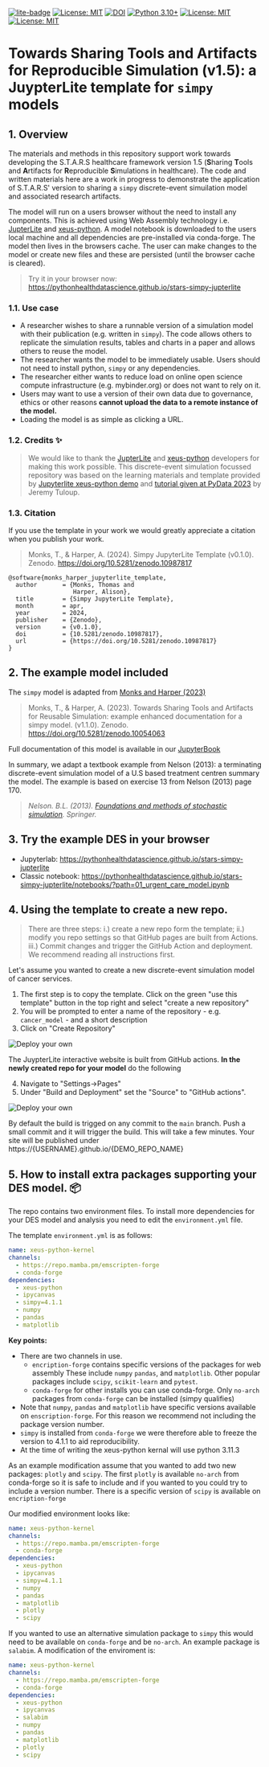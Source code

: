 [![lite-badge](https://jupyterlite.rtfd.io/en/latest/_static/badge.svg)](https://pythonhealthdatascience.github.io/stars-simpy-jupterlite/notebooks/?path=01_urgent_care_model.ipynb)
[![License: MIT](https://img.shields.io/badge/License-MIT-yellow.svg)](https://opensource.org/licenses/MIT)
[![DOI](https://zenodo.org/badge/DOI/10.5281/zenodo.10987817.svg)](https://doi.org/10.5281/zenodo.10987817)
[![Python 3.10+](https://img.shields.io/badge/python-3.10+-blue.svg)](https://www.python.org/downloads/release/python-3100/)
[![License: MIT](https://img.shields.io/badge/ORCID-0000--0001--5274--5037-brightgreen)](https://orcid.org/0000-0001-5274-5037)
[![License: MIT](https://img.shields.io/badge/ORCID-0000--0003--2631--4481-brightgreen)](https://orcid.org/0000-0003-2631-4481)

#  Towards Sharing Tools and Artifacts for **Reproducible** Simulation **(v1.5)**: a JuypterLite template for `simpy` models

## 1. Overview

The materials and methods in this repository support work towards developing the S.T.A.R.S healthcare framework version 1.5 (**S**haring **T**ools and **A**rtifacts for **R**eproducible **S**imulations in healthcare).  The code and written materials here are a work in progress to demonstrate the application of S.T.A.R.S' version to sharing a `simpy` discrete-event simuilation model and associated research artifacts. 

The model will run on a users browser without the need to install any components.  This is achieved using Web Assembly technology i.e. [JupterLite](https://github.com/jupyterlite/jupyterlite) and [xeus-python](https://github.com/jupyter-xeus/xeus-python).  A model notebook is downloaded to the users local machine and all dependencies are pre-installed via conda-forge. The model then lives in the browsers cache. The user can make changes to the model or create new files and these are persisted (until the browser cache is cleared).  

> Try it in your browser now: https://pythonhealthdatascience.github.io/stars-simpy-jupterlite

### 1.1. Use case

* A researcher wishes to share a runnable version of a simulation model with their publication (e.g. written in `simpy`).  The code allows others to replicate the simulation results, tables and charts in a paper and allows others to reuse the model.
* The researcher wants the model to be immediately usable. Users should not need to install python, `simpy` or any dependencies.
* The researcher either wants to reduce load on online open science compute infrastructure (e.g. mybinder.org) or does not want to rely on it. 
* Users may want to use a version of their own data due to governance, ethics or other reasons **cannot upload the data to a remote instance of the model.**
* Loading the model is as simple as clicking a URL.

### 1.2. Credits ✨

> We would like to thank the [JupterLite](https://github.com/jupyterlite/jupyterlite) and [xeus-python](https://github.com/jupyter-xeus/xeus-python) developers for making this work possible. This discrete-event simulation focussed repository was based on the learning materials and template provided by [Jupyterlite xeus-python demo](https://github.com/jupyterlite/xeus-python-demo) and [tutorial given at PyData 2023](https://www.youtube.com/watch?v=WXRslU9D3bo) by Jeremy Tuloup.

### 1.3. Citation

If you use the template in your work we would greatly appreciate a citation when you publish your work. 

> Monks, T., & Harper, A. (2024). Simpy JupyterLite Template (v0.1.0). Zenodo. https://doi.org/10.5281/zenodo.10987817

```
@software{monks_harper_jupyterlite_template,
  author       = {Monks, Thomas and
                  Harper, Alison},
  title        = {Simpy JupyterLite Template},
  month        = apr,
  year         = 2024,
  publisher    = {Zenodo},
  version      = {v0.1.0},
  doi          = {10.5281/zenodo.10987817},
  url          = {https://doi.org/10.5281/zenodo.10987817}
}
```


## 2. The example model included

The `simpy` model is adapted from [Monks and Harper (2023)](https://github.com/pythonhealthdatascience/stars-simpy-example-docs)

> Monks, T., & Harper, A. (2023). Towards Sharing Tools and Artifacts for Reusable Simulation: example enhanced documentation for a simpy model. (v1.1.0). Zenodo. https://doi.org/10.5281/zenodo.10054063

Full documentation of this model is available in our [JupyterBook](https://pythonhealthdatascience.github.io/stars-simpy-example-docs)

In summary, we adapt a textbook example from Nelson (2013): a terminating discrete-event simulation model of a U.S based treatment centren summary the model. The example is based on exercise 13 from Nelson (2013) page 170.

> *Nelson. B.L. (2013). [Foundations and methods of stochastic simulation](https://www.amazon.co.uk/Foundations-Methods-Stochastic-Simulation-International/dp/1461461596/ref=sr_1_1?dchild=1&keywords=foundations+and+methods+of+stochastic+simulation&qid=1617050801&sr=8-1). Springer.*

## 3. Try the example DES in your browser

* Jupyterlab: https://pythonhealthdatascience.github.io/stars-simpy-jupterlite
* Classic notebook: https://pythonhealthdatascience.github.io/stars-simpy-jupterlite/notebooks/?path=01_urgent_care_model.ipynb

## 4. Using the template to create a new repo.

> There are three steps: i.) create a new repo form the template; ii.) modify you repo settings so that GitHub pages are built from Actions.  iii.) Commit changes and trigger the GitHub Action and deployment. We recommend reading all instructions first.

Let's assume you wanted to create a new discrete-event simulation model of cancer services.  

1. The first step is to copy the template. Click on the green "use this template" button in the top right and select "create a new repository"
2. You will be prompted to enter a name of the repository - e.g. `cancer_model` - and a short description
3. Click on "Create Repository"

![Deploy your own](img/use_template_1.gif)

The JuypterLite interactive website is built from GitHub actions.  **In the newly created repo for your model** do the following

4. Navigate to "Settings->Pages"
5. Under "Build and Deployment" set the "Source" to "GitHub actions".

![Deploy your own](img/actions.gif)

By default the build is trigged on any commit to the `main` branch.  Push a small commit and it will trigger the build.  This will take a few minutes.  Your site will be published under https://{USERNAME}.github.io/{DEMO_REPO_NAME}

## 5. How to install extra packages supporting your DES model. 📦

The repo contains two environment files. To install more dependencies for your DES model and analysis you need to edit the ``environment.yml`` file.

The template ``environment.yml`` is as follows:


```yml
name: xeus-python-kernel
channels:
  - https://repo.mamba.pm/emscripten-forge
  - conda-forge
dependencies:
  - xeus-python
  - ipycanvas
  - simpy=4.1.1
  - numpy
  - pandas
  - matplotlib
```

**Key points:**

* There are two channels in use. 
  * `encription-forge` contains specific versions of the packages for web assembly These include `numpy` `pandas`, and `matplotlib`. Other popular packages include `scipy`, `scikit-learn` and `pytest`.
  * `conda-forge` for other installs you can use conda-forge.  Only ``no-arch`` packages from ``conda-forge`` can be installed (simpy qualifies)
* Note that `numpy`, `pandas` and `matplotlib` have specific versions available on `enscription-forge`. For this reason we recommend not including the package version number.
* `simpy` is installed from `conda-forge` we were therefore able to freeze the version to 4.1.1 to aid reproducibility.
* At the time of writing the xeus-python kernal will use python 3.11.3

As an example modification assume that you wanted to add two new packages: `plotly` and `scipy`.  The first `plotly` is available ``no-arch`` from conda-forge so it is safe to include and if you wanted to you could try to include a version number. There is a specific version of `scipy` is available on `encription-forge`

Our modified environment looks like:

```yml
name: xeus-python-kernel
channels:
  - https://repo.mamba.pm/emscripten-forge
  - conda-forge
dependencies:
  - xeus-python
  - ipycanvas
  - simpy=4.1.1
  - numpy
  - pandas
  - matplotlib
  - plotly
  - scipy
```

If you wanted to use an alternative simulation package to `simpy` this would need to be available on `conda-forge` and be ``no-arch``.  An example package is `salabim`.  A modification of the enviroment is:


```yml
name: xeus-python-kernel
channels:
  - https://repo.mamba.pm/emscripten-forge
  - conda-forge
dependencies:
  - xeus-python
  - ipycanvas
  - salabim
  - numpy
  - pandas
  - matplotlib
  - plotly
  - scipy
```